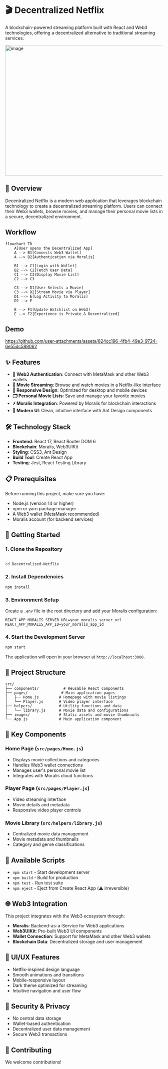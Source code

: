 # 🎬 Decentralized Netflix

A blockchain-powered streaming platform built with React and Web3 technologies, offering a decentralized alternative to traditional streaming services.


<img width="997" height="417" alt="image" src="https://github.com/user-attachments/assets/3e3a5a2b-521d-47d7-8058-3c890b3f6d80" />

## 🌟 Overview


Decentralized Netflix is a modern web application that leverages blockchain technology to create a decentralized streaming platform. Users can connect their Web3 wallets, browse movies, and manage their personal movie lists in a secure, decentralized environment.

## Workflow 
```mermaid
flowchart TD
    A[User opens the Decentralized App]
    A --> B1[Connects Web3 Wallet]
    A --> B2[Authentication via Moralis]

    B1 --> C1[Login with Wallet]
    B2 --> C2[Fetch User Data]
    C1 --> C3[Display Movie List]
    C2 --> C3

    C3 --> D1[User Selects a Movie]
    C3 --> D2[Stream Movie via Player]
    D1 --> E[Log Activity to Moralis]
    D2 --> E

    E --> F1[Update Watchlist on Web3]
    E --> F2[Experience is Private & Decentralized]
```





## Demo




https://github.com/user-attachments/assets/824cc196-4fb4-49e3-9724-6e55dc589062






## ✨ Features

- **🔐 Web3 Authentication**: Connect with MetaMask and other Web3 wallets
- **🎥 Movie Streaming**: Browse and watch movies in a Netflix-like interface
- **📱 Responsive Design**: Optimized for desktop and mobile devices
- **🗂️ Personal Movie Lists**: Save and manage your favorite movies
- **⚡ Moralis Integration**: Powered by Moralis for blockchain interactions
- **🎨 Modern UI**: Clean, intuitive interface with Ant Design components

## 🛠️ Technology Stack

- **Frontend**: React 17, React Router DOM 6
- **Blockchain**: Moralis, Web3UIKit
- **Styling**: CSS3, Ant Design
- **Build Tool**: Create React App
- **Testing**: Jest, React Testing Library

## 📋 Prerequisites

Before running this project, make sure you have:

- Node.js (version 14 or higher)
- npm or yarn package manager
- A Web3 wallet (MetaMask recommended)
- Moralis account (for backend services)

## 🚀 Getting Started

### 1. Clone the Repository

```bash

cd Decentralized-Netflix
```

### 2. Install Dependencies

```bash
npm install
```

### 3. Environment Setup

Create a `.env` file in the root directory and add your Moralis configuration:

```env
REACT_APP_MORALIS_SERVER_URL=your_moralis_server_url
REACT_APP_MORALIS_APP_ID=your_moralis_app_id
```

### 4. Start the Development Server

```bash
npm start
```

The application will open in your browser at `http://localhost:3000`.

## 📁 Project Structure

```
src/
├── components/           # Reusable React components
├── pages/               # Main application pages
│   ├── Home.js         # Homepage with movie listings
│   └── Player.js       # Video player interface
├── helpers/            # Utility functions and data
│   └── library.js      # Movie data and configurations
├── images/             # Static assets and movie thumbnails
└── App.js              # Main application component
```

## 🎯 Key Components

### Home Page (`src/pages/Home.js`)
- Displays movie collections and categories
- Handles Web3 wallet connections
- Manages user's personal movie list
- Integrates with Moralis cloud functions

### Player Page (`src/pages/Player.js`)
- Video streaming interface
- Movie details and metadata
- Responsive video player controls

### Movie Library (`src/helpers/library.js`)
- Centralized movie data management
- Movie metadata and thumbnails
- Category and genre classifications

## 🔧 Available Scripts

- `npm start` - Start development server
- `npm build` - Build for production
- `npm test` - Run test suite
- `npm eject` - Eject from Create React App (⚠️ irreversible)

## 🌐 Web3 Integration

This project integrates with the Web3 ecosystem through:

- **Moralis**: Backend-as-a-Service for Web3 applications
- **Web3UIKit**: Pre-built Web3 UI components
- **Wallet Connection**: Support for MetaMask and other Web3 wallets
- **Blockchain Data**: Decentralized storage and user management

## 🎨 UI/UX Features

- Netflix-inspired design language
- Smooth animations and transitions
- Mobile-responsive layout
- Dark theme optimized for streaming
- Intuitive navigation and user flow

## 🔐 Security & Privacy

- No central data storage
- Wallet-based authentication
- Decentralized user data management
- Secure Web3 transactions

## 🤝 Contributing

We welcome contributions! 

